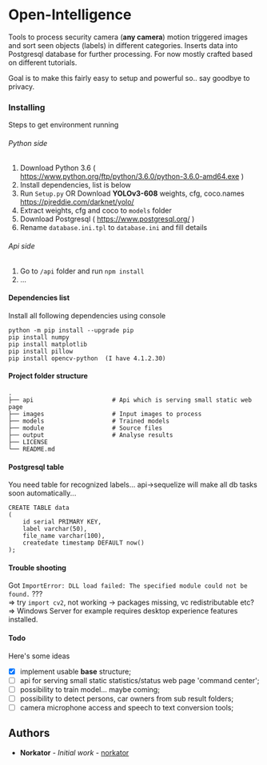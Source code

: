 # Open-Intelligence

Tools to process security camera (<b>any camera</b>) motion triggered images and sort seen objects (labels) in different categories. 
Inserts data into Postgresql database for further processing. For now mostly crafted based on different tutorials.

Goal is to make this fairly easy to setup and powerful so.. say goodbye to privacy. 


### Installing

Steps to get environment running

###### Python side
1. Download Python 3.6 ( https://www.python.org/ftp/python/3.6.0/python-3.6.0-amd64.exe ) 
2. Install dependencies, list is below
3. Run `Setup.py` OR Download <b>YOLOv3-608</b> weights, cfg, coco.names https://pjreddie.com/darknet/yolo/
4. Extract weights, cfg and coco to `models` folder
5. Download Postgresql ( https://www.postgresql.org/ )
6. Rename `database.ini.tpl` to `database.ini` and fill details

###### Api side
1. Go to `/api` folder and run `npm install`
2. ...


#### Dependencies list

Install all following dependencies using console
 
```
python -m pip install --upgrade pip
pip install numpy
pip install matplotlib
pip install pillow
pip install opencv-python  (I have 4.1.2.30)
```  


#### Project folder structure

    .
    ├── api                      # Api which is serving small static web page
    ├── images                   # Input images to process
    ├── models                   # Trained models
    ├── module                   # Source files
    ├── output                   # Analyse results
    ├── LICENSE
    └── README.md


#### Postgresql table

You need table for recognized labels... api->sequelize will make all db tasks soon automatically...

```database
CREATE TABLE data
(
    id serial PRIMARY KEY,
    label varchar(50),
    file_name varchar(100),
    createdate timestamp DEFAULT now()
);
```

#### Trouble shooting
Got `ImportError: DLL load failed: The specified module could not be found.` ???  
=> try `import cv2`, not working -> packages missing, vc redistributable etc?  
=> Windows Server for example requires desktop experience features installed.


#### Todo

Here's some ideas

- [x] implement usable **base** structure;
- [ ] api for serving small static statistics/status web page 'command center';
- [ ] possibility to train model... maybe coming;
- [ ] possibility to detect persons, car owners from sub result folders;
- [ ] camera microphone access and speech to text conversion tools;

## Authors

* **Norkator** - *Initial work* - [norkator](https://github.com/norkator)
